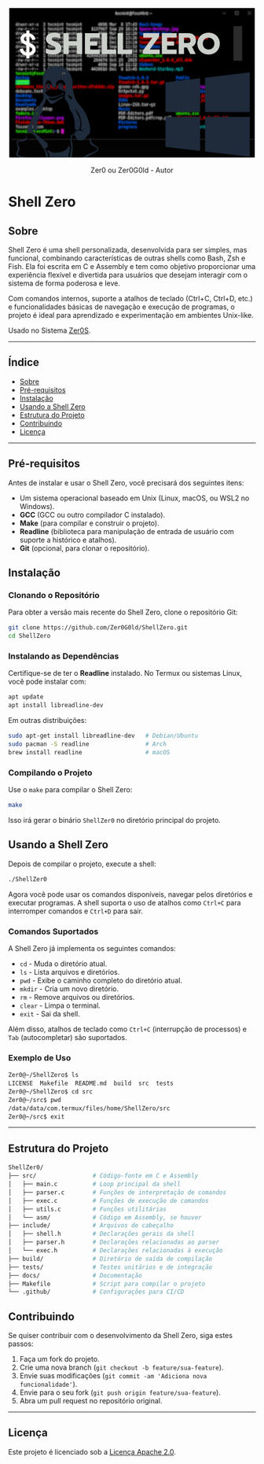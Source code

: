 <div align="center">
  <img src="/img/$ SHELL ZERO.png" alt="Shell Zero">
  <p>Zer0 ou Zer0G0ld - Autor</p>
</div>

# Shell Zero

## Sobre

Shell Zero é uma shell personalizada, desenvolvida para ser simples, mas funcional, combinando características de outras shells como Bash, Zsh e Fish. Ela foi escrita em C e Assembly e tem como objetivo proporcionar uma experiência flexível e divertida para usuários que desejam interagir com o sistema de forma poderosa e leve.

Com comandos internos, suporte a atalhos de teclado (Ctrl+C, Ctrl+D, etc.) e funcionalidades básicas de navegação e execução de programas, o projeto é ideal para aprendizado e experimentação em ambientes Unix-like.

Usado no Sistema [Zer0S](https://github.com/Zer0G0ld/Zer0S).

---
 
## Índice

- [Sobre](#sobre)
- [Pré-requisitos](#pré-requisitos)
- [Instalação](#instalação)
- [Usando a Shell Zero](#usando-a-shell-zero)
- [Estrutura do Projeto](#estrutura-do-projeto)
- [Contribuindo](#contribuindo)
- [Licença](#licença)

---

## Pré-requisitos

Antes de instalar e usar o Shell Zero, você precisará dos seguintes itens:

- Um sistema operacional baseado em Unix (Linux, macOS, ou WSL2 no Windows).
- **GCC** (GCC ou outro compilador C instalado).
- **Make** (para compilar e construir o projeto).
- **Readline** (biblioteca para manipulação de entrada de usuário com suporte a histórico e atalhos).
- **Git** (opcional, para clonar o repositório).

## Instalação

### Clonando o Repositório

Para obter a versão mais recente do Shell Zero, clone o repositório Git:

```bash
git clone https://github.com/Zer0G0ld/ShellZero.git
cd ShellZero
```

### Instalando as Dependências

Certifique-se de ter o **Readline** instalado. No Termux ou sistemas Linux, você pode instalar com:

```bash
apt update
apt install libreadline-dev
```

Em outras distribuições:

```bash
sudo apt-get install libreadline-dev   # Debian/Ubuntu
sudo pacman -S readline                # Arch
brew install readline                  # macOS
```

### Compilando o Projeto

Use o `make` para compilar o Shell Zero:

```bash
make
```

Isso irá gerar o binário `ShellZer0` no diretório principal do projeto.

## Usando a Shell Zero

Depois de compilar o projeto, execute a shell:

```bash
./ShellZer0
```

Agora você pode usar os comandos disponíveis, navegar pelos diretórios e executar programas. A shell suporta o uso de atalhos como `Ctrl+C` para interromper comandos e `Ctrl+D` para sair.

### Comandos Suportados

A Shell Zero já implementa os seguintes comandos:

- `cd` - Muda o diretório atual.
- `ls` - Lista arquivos e diretórios.
- `pwd` - Exibe o caminho completo do diretório atual.
- `mkdir` - Cria um novo diretório.
- `rm` - Remove arquivos ou diretórios.
- `clear` - Limpa o terminal.
- `exit` - Sai da shell.

Além disso, atalhos de teclado como `Ctrl+C` (interrupção de processos) e `Tab` (autocompletar) são suportados.

### Exemplo de Uso

```bash
Zer0@~/ShellZero$ ls
LICENSE  Makefile  README.md  build  src  tests
Zer0@~/ShellZero$ cd src
Zer0@~/src$ pwd
/data/data/com.termux/files/home/ShellZero/src
Zer0@~/src$ exit
```

---

## Estrutura do Projeto

```bash
ShellZer0/
├── src/                # Código-fonte em C e Assembly
│   ├── main.c          # Loop principal da shell
│   ├── parser.c        # Funções de interpretação de comandos
│   ├── exec.c          # Funções de execução de comandos
│   ├── utils.c         # Funções utilitárias
│   └── asm/            # Código em Assembly, se houver
├── include/            # Arquivos de cabeçalho
│   ├── shell.h         # Declarações gerais da shell
│   ├── parser.h        # Declarações relacionadas ao parser
│   └── exec.h          # Declarações relacionadas à execução
├── build/              # Diretório de saída de compilação
├── tests/              # Testes unitários e de integração
├── docs/               # Documentação
├── Makefile            # Script para compilar o projeto
└── .github/            # Configurações para CI/CD
```

## Contribuindo

Se quiser contribuir com o desenvolvimento da Shell Zero, siga estes passos:

1. Faça um fork do projeto.
2. Crie uma nova branch (`git checkout -b feature/sua-feature`).
3. Envie suas modificações (`git commit -am 'Adiciona nova funcionalidade'`).
4. Envie para o seu fork (`git push origin feature/sua-feature`).
5. Abra um pull request no repositório original.

---

## Licença

Este projeto é licenciado sob a [Licença Apache 2.0](LICENSE).
